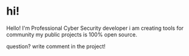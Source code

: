 # hi!
Hello! I'm Professional Cyber Security developer i am creating tools for community my public projects is 100% open source.

question? write comment in the project!
